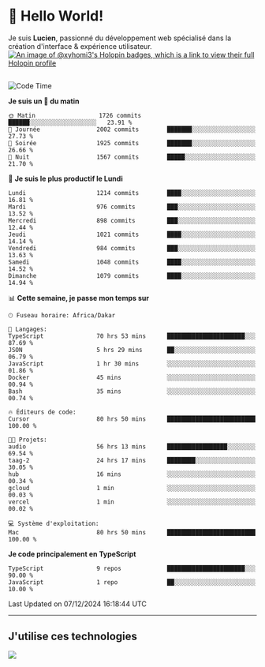 # 👋 Hello World!

Je suis **Lucien**, passionné du développement web spécialisé dans la création d'interface & expérience utilisateur.
[![An image of @xyhomi3's Holopin badges, which is a link to view their full Holopin profile](https://holopin.me/xyhomi3)](https://holopin.io/@xyhomi3)

##

<!--START_SECTION:waka-->
![Code Time](http://img.shields.io/badge/Code%20Time-2%2C745%20hrs%2049%20mins-blue)

**Je suis un 🐤 du matin** 

```text
🌞 Matin                  1726 commits        ██████░░░░░░░░░░░░░░░░░░░   23.91 % 
🌆 Journée                2002 commits        ███████░░░░░░░░░░░░░░░░░░   27.73 % 
🌃 Soirée                 1925 commits        ███████░░░░░░░░░░░░░░░░░░   26.66 % 
🌙 Nuit                   1567 commits        █████░░░░░░░░░░░░░░░░░░░░   21.70 % 
```
📅 **Je suis le plus productif le Lundi** 

```text
Lundi                    1214 commits        ████░░░░░░░░░░░░░░░░░░░░░   16.81 % 
Mardi                    976 commits         ███░░░░░░░░░░░░░░░░░░░░░░   13.52 % 
Mercredi                 898 commits         ███░░░░░░░░░░░░░░░░░░░░░░   12.44 % 
Jeudi                    1021 commits        ████░░░░░░░░░░░░░░░░░░░░░   14.14 % 
Vendredi                 984 commits         ███░░░░░░░░░░░░░░░░░░░░░░   13.63 % 
Samedi                   1048 commits        ████░░░░░░░░░░░░░░░░░░░░░   14.52 % 
Dimanche                 1079 commits        ████░░░░░░░░░░░░░░░░░░░░░   14.94 % 
```


📊 **Cette semaine, je passe mon temps sur** 

```text
🕑︎ Fuseau horaire: Africa/Dakar

💬 Langages: 
TypeScript               70 hrs 53 mins      ██████████████████████░░░   87.69 % 
JSON                     5 hrs 29 mins       ██░░░░░░░░░░░░░░░░░░░░░░░   06.79 % 
JavaScript               1 hr 30 mins        ░░░░░░░░░░░░░░░░░░░░░░░░░   01.86 % 
Docker                   45 mins             ░░░░░░░░░░░░░░░░░░░░░░░░░   00.94 % 
Bash                     35 mins             ░░░░░░░░░░░░░░░░░░░░░░░░░   00.74 % 

🔥 Éditeurs de code: 
Cursor                   80 hrs 50 mins      █████████████████████████   100.00 % 

🐱‍💻 Projets: 
audio                    56 hrs 13 mins      █████████████████░░░░░░░░   69.54 % 
taag-2                   24 hrs 17 mins      ████████░░░░░░░░░░░░░░░░░   30.05 % 
hub                      16 mins             ░░░░░░░░░░░░░░░░░░░░░░░░░   00.34 % 
gcloud                   1 min               ░░░░░░░░░░░░░░░░░░░░░░░░░   00.03 % 
vercel                   1 min               ░░░░░░░░░░░░░░░░░░░░░░░░░   00.02 % 

💻 Système d'exploitation: 
Mac                      80 hrs 50 mins      █████████████████████████   100.00 % 
```

**Je code principalement en TypeScript** 

```text
TypeScript               9 repos             ██████████████████████░░░   90.00 % 
JavaScript               1 repo              ██░░░░░░░░░░░░░░░░░░░░░░░   10.00 % 
```




 Last Updated on 07/12/2024 16:18:44 UTC
<!--END_SECTION:waka-->
---

## J'utilise ces technologies

<p align="left">
  <a href="https://skillicons.dev">
    <img src="https://skillicons.dev/icons?i=ts,js,md,scss,tailwind,react,docker,express,astro,vite,nextjs,vercel,figma,ableton" />
  </a>
</p>

